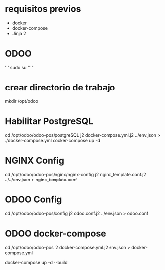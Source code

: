 # requisitos previos
- docker
- docker-compose
- Jinja 2

# ODOO
'''
sudo su
''''

# crear directorio de trabajo
mkdir /opt/odoo

# Habilitar PostgreSQL
cd /opt/odoo/odoo-pos/postgreSQL
j2 docker-compose.yml.j2 ../env.json > ./docker-compose.yml
docker-compose up -d

# NGINX Config
cd /opt/odoo/odoo-pos/nginx/nginx-config
j2 nginx_template.conf.j2 ../../env.json > nginx_template.conf

# ODOO Config
cd /opt/odoo/odoo-pos/config
j2 odoo.conf.j2 ../env.json > odoo.conf

# ODOO docker-compose
cd /opt/odoo/odoo-pos
j2 docker-compose.yml.j2 env.json > docker-compose.yml

docker-compose up -d --build
